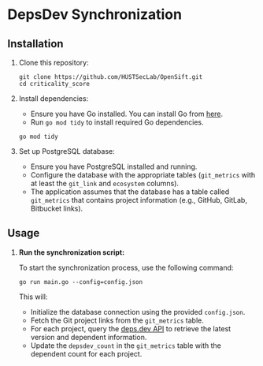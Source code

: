 # DepsDev Synchronization

## Installation

1. Clone this repository:

   ```
   git clone https://github.com/HUSTSecLab/OpenSift.git
   cd criticality_score
   ```

2. Install dependencies:

   - Ensure you have Go installed. You can install Go from [here](https://golang.org/doc/install).
   - Run `go mod tidy` to install required Go dependencies.

   ```
   go mod tidy
   ```

3. Set up PostgreSQL database:

   - Ensure you have PostgreSQL installed and running.
   - Configure the database with the appropriate tables (`git_metrics` with at least the `git_link` and `ecosystem` columns).
   - The application assumes that the database has a table called `git_metrics` that contains project information (e.g., GitHub, GitLab, Bitbucket links).

## Usage

1. **Run the synchronization script:**

   To start the synchronization process, use the following command:

   ```
   go run main.go --config=config.json
   ```

   This will:

   - Initialize the database connection using the provided `config.json`.
   - Fetch the Git project links from the `git_metrics` table.
   - For each project, query the [deps.dev API](https://api.deps.dev/) to retrieve the latest version and dependent information.
   - Update the `depsdev_count` in the `git_metrics` table with the dependent count for each project.